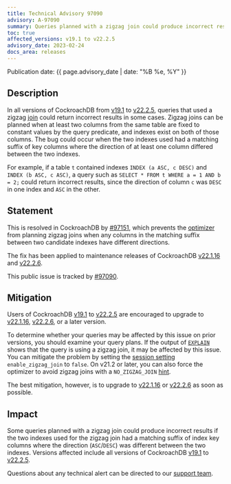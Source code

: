 ```yaml
---
title: Technical Advisory 97090
advisory: A-97090
summary: Queries planned with a zigzag join could produce incorrect results if the two indexes used for the join had a matching suffix of index key columns where the direction was different between the two indexes.
toc: true
affected_versions: v19.1 to v22.2.5
advisory_date: 2023-02-24
docs_area: releases
---
```


Publication date: {{ page.advisory_date | date: "%B %e, %Y" }}

## Description

In all versions of CockroachDB from [v19.1](../releases/index.html#v19-1) to [v22.2.5](../releases/v22.2.html#v22-2-5), queries that used a zigzag [join](../{{site.versions["stable"]}}/joins.html) could return incorrect results in some cases. Zigzag joins can be planned when at least two columns from the same table are fixed to constant values by the query predicate, and indexes exist on both of those columns. The bug could occur when the two indexes used had a matching suffix of key columns where the direction of at least one column differed between the two indexes. 

For example, if a table `t` contained indexes `INDEX (a ASC, c DESC)` and `INDEX (b ASC, c ASC)`, a query such as `SELECT * FROM t WHERE a = 1 AND b = 2;` could return incorrect results, since the direction of column `c` was `DESC` in one index and `ASC` in the other.


## Statement

This is resolved in CockroachDB by [#97151](https://github.com/cockroachdb/cockroach/pull/97151), which prevents the [optimizer](../{{site.versions["stable"]}}/cost-based-optimizer.html) from planning zigzag joins when any columns in the matching suffix between two candidate indexes have different directions.

The fix has been applied to maintenance releases of CockroachDB [v22.1.16](../releases/v22.1.html#v22-1-16) and [v22.2.6](../releases/v22.2.html#v22-2-6).

This public issue is tracked by [#97090](https://github.com/cockroachdb/cockroach/issues/97090).

## Mitigation

Users of CockroachDB [v19.1](../releases/index.html#v19-1) to [v22.2.5](../releases/v22.2.html#v22-2-5) are encouraged to upgrade to [v22.1.16](../releases/v22.1.html#v22-1-16), [v22.2.6](../releases/v22.2.html#v22-2-6), or a later version.

To determine whether your queries may be affected by this issue on prior versions, you should examine your query plans. If the output of [`EXPLAIN`](../{{site.versions["stable"]}}/explain.html) shows that the query is using a zigzag join, it may be affected by this issue. You can mitigate the problem by setting the [session setting](../{{site.versions["stable"]}}/set-vars.html) `enable_zigzag_join` to `false`. On v21.2 or later, you can also force the optimizer to avoid zigzag joins with a `NO_ZIGZAG_JOIN` [hint](../{{site.versions["stable"]}}/cost-based-optimizer.html#join-hints).

The best mitigation, however, is to upgrade to [v22.1.16](../releases/v22.1.html#v22-1-16) or [v22.2.6](../releases/v22.2.html#v22-2-6) as soon as possible.

## Impact

Some queries planned with a zigzag join could produce incorrect results if the two indexes used for the zigzag join had a matching suffix of index key columns where the direction (`ASC`/`DESC`) was different between the two indexes. Versions affected include  all versions of CockroachDB [v19.1](../releases/index.html#v19-1) to [v22.2.5](../releases/v22.2.html#v22-2-5).

Questions about any technical alert can be directed to our [support team](https://support.cockroachlabs.com/).

